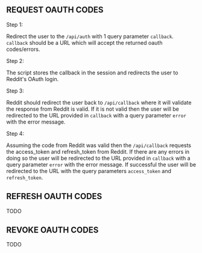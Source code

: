 REQUEST OAUTH CODES
-------------------

Step 1:

Redirect the user to the `/api/auth` with 1 query parameter `callback`. `callback` should be a URL which will accept the 
returned oauth codes/errors.

Step 2:

The script stores the callback in the session and redirects the user to Reddit's OAuth login.

Step 3:

Reddit should redirect the user back to `/api/callback` where it will validate the response from Reddit is valid. If it 
is not valid then the user will be redirected to the URL provided in `callback` with a query parameter `error` with the
error message.

Step 4:

Assuming the code from Reddit was valid then the `/api/callback` requests the access_token and refresh_token from Reddit.
If there are any errors in doing so the user will be redirected to the URL provided in `callback` with a query parameter
`error` with the error message. If successful the user will be redirected to the URL with the query parameters 
`access_token` and `refresh_token`.

REFRESH OAUTH CODES
-------------------

TODO

REVOKE OAUTH CODES
------------------

TODO

